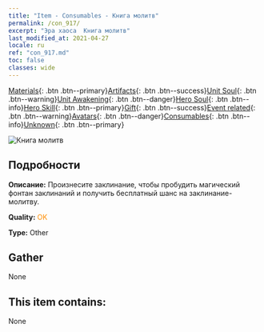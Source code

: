 ```yaml
---
title: "Item - Consumables - Книга молитв"
permalink: /con_917/
excerpt: "Эра хаоса  Книга молитв"
last_modified_at: 2021-04-27
locale: ru
ref: "con_917.md"
toc: false
classes: wide
---
```

 [Materials](/ItemsRU/){: .btn .btn--primary}[Artifacts](/ItemsRU/Artifacts/){: .btn .btn--success}[Unit Soul](/ItemsRU/UnitSoul/){: .btn .btn--warning}[Unit Awakening](/ItemsRU/UnitAwakening/){: .btn .btn--danger}[Hero Soul](/ItemsRU/HeroSoul/){: .btn .btn--info}[Hero Skill](/ItemsRU/HeroSkill/){: .btn .btn--primary}[Gift](/ItemsRU/Gift/){: .btn .btn--success}[Event related](/ItemsRU/Events/){: .btn .btn--warning}[Avatars](/ItemsRU/Avatars/){: .btn .btn--danger}[Consumables](/ItemsRU/Consumables/){: .btn .btn--info}[Unknown](/ItemsRU/Unknown/){: .btn .btn--primary}

 ![Книга молитв](/images/t/i_40005.png)

## Подробности
 **Описание:** Произнесите заклинание, чтобы пробудить магический фонтан заклинаний и получить бесплатный шанс на заклинание-молитву.

 **Quality:** <span style="color: #FF8C00">OK</span>

 **Type:** Other

## Gather

  None

## This item contains:

  None

